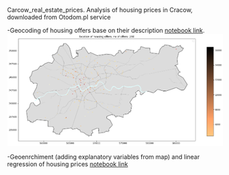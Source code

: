 Carcow_real_estate_prices. Analysis of housing prices in Cracow, downloaded from Otodom.pl service

-Geocoding of housing offers base on their description [notebook link](https://github.com/marcinszwagrzyk/Carcow_real_estate_prices/blob/master/OTO_dom_geocoding.ipynb).
![geolocated_offers](map.png)

-Geoenrchiment (adding explanatory variables from map) and linear regression of housing prices [notebook link](https://nbviewer.jupyter.org/github/marcinszwagrzyk/Carcow_real_estate_prices/blob/310fa68628601fc747e9db0f1c183ab0d74e417a/OTO_dom_regression_geo_enrichment.ipynb)




